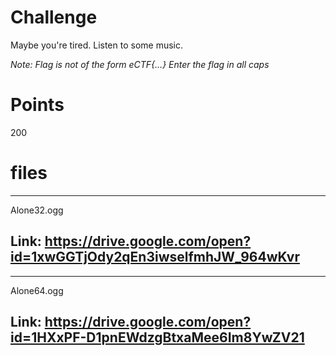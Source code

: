 # Challenge
Maybe you're tired. Listen to some music.

*Note: Flag is not of the form eCTF{...} Enter the flag in all caps*

# Points
200

# files
---------------------------------------------------
Alone32.ogg

Link: https://drive.google.com/open?id=1xwGGTjOdy2qEn3iwselfmhJW_964wKvr 
-----------------------------------------------------
------------------------------------
Alone64.ogg

Link: https://drive.google.com/open?id=1HXxPF-D1pnEWdzgBtxaMee6Im8YwZV21
--------------------------------
